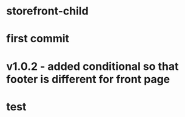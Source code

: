# storefront-child
# first commit 
# v1.0.2 - added conditional so that footer is different for front page 
# test
